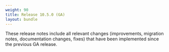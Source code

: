 ```yaml
---
weight: 90
title: Release 10.5.0 (GA)
layout: bundle
---
```



These release notes include all relevant changes (improvements, migration notes, documentation changes, fixes) that have been implemented since the previous GA release.
